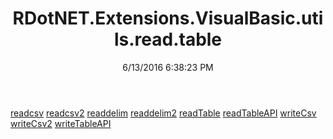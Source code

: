 ﻿---
title: RDotNET.Extensions.VisualBasic.utils.read.table
date: 6/13/2016 6:38:23 PM
---

[readcsv](T-RDotNET.Extensions.VisualBasic.utils.read.table.readcsv.html)
[readcsv2](T-RDotNET.Extensions.VisualBasic.utils.read.table.readcsv2.html)
[readdelim](T-RDotNET.Extensions.VisualBasic.utils.read.table.readdelim.html)
[readdelim2](T-RDotNET.Extensions.VisualBasic.utils.read.table.readdelim2.html)
[readTable](T-RDotNET.Extensions.VisualBasic.utils.read.table.readTable.html)
[readTableAPI](T-RDotNET.Extensions.VisualBasic.utils.read.table.readTableAPI.html)
[writeCsv](T-RDotNET.Extensions.VisualBasic.utils.read.table.writeCsv.html)
[writeCsv2](T-RDotNET.Extensions.VisualBasic.utils.read.table.writeCsv2.html)
[writeTableAPI](T-RDotNET.Extensions.VisualBasic.utils.read.table.writeTableAPI.html)
